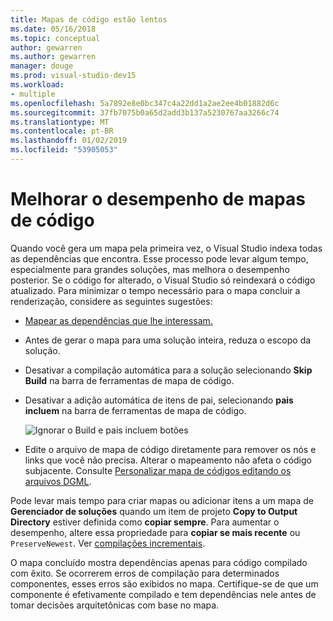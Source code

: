 ```yaml
---
title: Mapas de código estão lentos
ms.date: 05/16/2018
ms.topic: conceptual
author: gewarren
ms.author: gewarren
manager: douge
ms.prod: visual-studio-dev15
ms.workload:
- multiple
ms.openlocfilehash: 5a7892e8e0bc347c4a22dd1a2ae2ee4b01882d6c
ms.sourcegitcommit: 37fb7075b0a65d2add3b137a5230767aa3266c74
ms.translationtype: MT
ms.contentlocale: pt-BR
ms.lasthandoff: 01/02/2019
ms.locfileid: "53905053"
---
```

# <a name="improve-performance-for-code-maps"></a>Melhorar o desempenho de mapas de código

Quando você gera um mapa pela primeira vez, o Visual Studio indexa todas as dependências que encontra. Esse processo pode levar algum tempo, especialmente para grandes soluções, mas melhora o desempenho posterior. Se o código for alterado, o Visual Studio só reindexará o código atualizado. Para minimizar o tempo necessário para o mapa concluir a renderização, considere as seguintes sugestões:

- [Mapear as dependências que lhe interessam.](#create-a-code-map-to-see-specific-dependencies)

- Antes de gerar o mapa para uma solução inteira, reduza o escopo da solução.

- Desativar a compilação automática para a solução selecionando **Skip Build** na barra de ferramentas de mapa de código.

- Desativar a adição automática de itens de pai, selecionando **pais incluem** na barra de ferramentas de mapa de código.

   ![Ignorar o Build e pais incluem botões](../modeling/media/codemapsfilterskipbuildicons.png)

- Edite o arquivo de mapa de código diretamente para remover os nós e links que você não precisa. Alterar o mapeamento não afeta o código subjacente. Consulte [Personalizar mapa de códigos editando os arquivos DGML](../modeling/customize-code-maps-by-editing-the-dgml-files.md).

Pode levar mais tempo para criar mapas ou adicionar itens a um mapa de **Gerenciador de soluções** quando um item de projeto **Copy to Output Directory** estiver definida como **copiar sempre**. Para aumentar o desempenho, altere essa propriedade para **copiar se mais recente** ou `PreserveNewest`. Ver [compilações incrementais](../msbuild/incremental-builds.md).

O mapa concluído mostra dependências apenas para código compilado com êxito. Se ocorrerem erros de compilação para determinados componentes, esses erros são exibidos no mapa. Certifique-se de que um componente é efetivamente compilado e tem dependências nele antes de tomar decisões arquitetônicas com base no mapa.